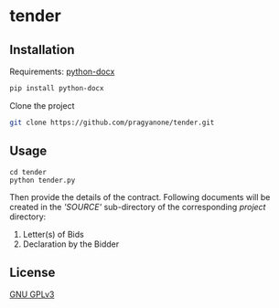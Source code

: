 # tender

## Installation
Requirements: [python-docx](https://python-docx.readthedocs.io/en/latest/)
 ```bash
 pip install python-docx
 ```
Clone the project
```bash
git clone https://github.com/pragyanone/tender.git
```

## Usage
```
cd tender
python tender.py
```
Then provide the details of the contract.
Following documents will be created in the *'SOURCE'* sub-directory of the corresponding *project* directory:
1. Letter(s) of Bids
2. Declaration by the Bidder

## License
[GNU GPLv3](https://choosealicense.com/licenses/gpl-3.0/)
